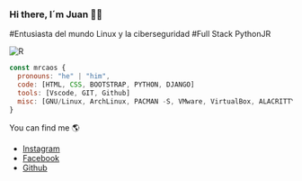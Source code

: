 ### Hi there, I´m Juan 👨‍💻 
#Entusiasta del mundo Linux y la ciberseguridad 
#Full Stack PythonJR 

![R](https://github.com/mrcaos/mrcaos/assets/155332697/497de557-2039-487a-90d2-ac236b1c8e11)

```js
const mrcaos {
  pronouns: "he" | "him",
  code: [HTML, CSS, BOOTSTRAP, PYTHON, DJANGO]
  tools: [Vscode, GIT, Github]
  misc: [GNU/Linux, ArchLinux, PACMAN -S, VMware, VirtualBox, ALACRITTY]
}
```

You can find me 🌎
- [Instagram](https://www.instagram.com/jaad.inmov)
- [Facebook](https://www.facebook.com/sionversion)
- [Github](https://github.com/mrcaos)
  
<!--[![mrcaos github stats](https://github-readme-stats.vercel.app/api?username=mrcaos&show_icons=true&theme=merko&hide=["contribs","issues"])](https://github.com/naveenverma1)-->


<!--
**mrcaos/mrcaos** is a ✨ _special_ ✨ repository because its `README.md` (this file) appears on your GitHub profile.


Here are some ideas to get you started:

- 🔭 I’m currently working on ...
- 🌱 I’m currently learning ...
- 👯 I’m looking to collaborate on ...
- 🤔 I’m looking for help with ...
- 💬 Ask me about ...
- 📫 How to reach me: ...
- 😄 Pronouns: ...
- ⚡ Fun fact: ...
-->
